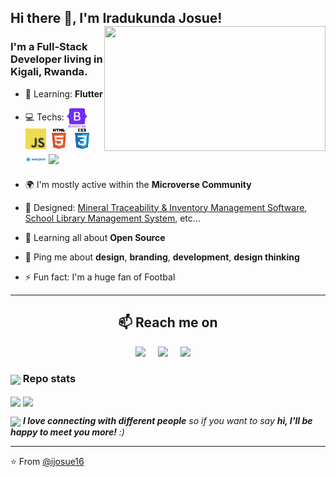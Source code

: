 <h2> Hi there 👋, I'm Iradukunda Josue! 
<img align='right' src="https://i.imgur.com/8MupZHY.gif" width="354" height="200">

### I'm a Full-Stack Developer living in Kigali, Rwanda.

- 📙 Learning: **Flutter**

- 💻 Techs: <img  width="33" align = "center" src="https://raw.githubusercontent.com/devicons/devicon/master/icons/bootstrap/bootstrap-plain-wordmark.svg">
  <img   width="33" align = "center" src="https://raw.githubusercontent.com/github/explore/80688e429a7d4ef2fca1e82350fe8e3517d3494d/topics/javascript/javascript.png">
  <img   width="33" align = "center" src="https://raw.githubusercontent.com/devicons/devicon/master/icons/html5/html5-original-wordmark.svg">
  <img   width="33" align = "center" src="https://raw.githubusercontent.com/devicons/devicon/master/icons/css3/css3-original-wordmark.svg">
  <img   width="33" align = "center" src="https://raw.githubusercontent.com/devicons/devicon/d00d0969292a6569d45b06d3f350f463a0107b0d/icons/webpack/webpack-original-wordmark.svg">
  <img   width="33" align = "center" src="https://www.vectorlogo.zone/logos/git-scm/git-scm-icon.svg">

- 🌍 I'm mostly active within the **Microverse Community**

- 💅 Designed: [Mineral Traceability & Inventory Management Software](https://github.com/ijosue16/mining-database), [School Library Management System](https://github.com/ijosue16/library-management-system-front-end), etc…

- 🌱 Learning all about **Open Source**

- 💬 Ping me about **design**, **branding**, **development**, **design thinking**
  
<!-- - 📧 Contact me: [iradukundajosue16@gmail.com](mailto:contato.iradukundajosue16@gmail.com) -->

- ⚡️ Fun fact: I'm a huge fan of Footbal

---

<h2  align="center">📫 Reach me on</h2>
<p align="center">
  <a target="_blank"href="https://www.linkedin.com/in/iradukunda-twahirwa-josue/"><img src="https://img.shields.io/badge/linkedin-%230077B5.svg?&style=for-the-badge&logo=linkedin&logoColor=white" /></a>&nbsp;&nbsp;&nbsp;&nbsp;
  <a href="mailto:contato.iradukundajosue16@gmail.com"><img src="https://img.shields.io/badge/gmail-%23D14836.svg?&style=for-the-badge&logo=gmail&logoColor=white" /></a>&nbsp;&nbsp;&nbsp;&nbsp;
  <a target="_blank"href="https://wa.me/250785478696"><img  height= "29"src="https://img.shields.io/badge/-Whatsapp-4CA143?style=flat-square&labelColor=4CA143&logo=whatsapp&logoColor=white&link=https://api.whatsapp.com/send?phone=250785478696" /></a>&nbsp;&nbsp;&nbsp;&nbsp;
</p>

### <img align ="center" src="https://raw.githubusercontent.com/alexnaiman/alexnaiman/master/resources/stats.png" width="35px" /> Repo stats

<img align ="center" src="https://github-readme-stats.vercel.app/api?username=ijosue16&theme=tokyonight&show_icons=true"  />
<img align ="center" src="https://github-readme-stats.vercel.app/api/top-langs/?username=ijosue16&theme=tokyonight&show_icons=true"
<img align ="center" src="https://img.shields.io/badge/-HTML-e34f26?logo=html5&logoColor=fff"

---

<img  align ="center" src="https://cdn.dribbble.com/users/983883/screenshots/4544183/media/637a1724c1b6a1a7aab0e067f0f60082.gif" width="60"> <em><b>I love connecting with different people</b> so if you want to say <b>hi, I'll be happy to meet you more!</b> :)</em>

---

⭐️ From [@ijosue16](https://github.com/ijosue16)
